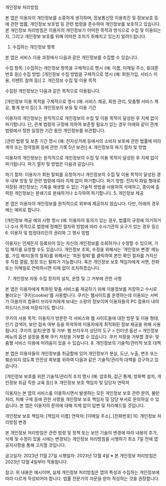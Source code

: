 개인정보 처리방침

본 앱은 이용자의 개인정보를 소중하게 생각하며, 정보통신망 이용촉진 및 정보보호 등에 관한 법률, 개인정보 보호법 등 관련 법령을 준수하여 개인정보를 보호하고 있습니다. 본 개인정보 처리방침은 이용자의 개인정보가 어떠한 목적과 방식으로 수집 및 이용되는지, 그리고 개인정보 보호를 위해 어떠한 조치가 취해지고 있는지 알려드립니다.

1. 수집하는 개인정보 항목

본 앱은 서비스 이용 과정에서 다음과 같은 개인정보를 수집할 수 있습니다.

수집 항목:
[수집하는 개인정보 항목을 구체적으로 명시 (예: 이름, 이메일 주소, 휴대폰 번호 등)]
수집 방법:
[개인정보 수집 방법을 구체적으로 명시 (예: 회원가입, 서비스 이용, 이벤트 참여 등)]
2. 개인정보 수집 및 이용 목적

수집된 개인정보는 다음과 같은 목적으로 이용됩니다.

[개인정보 이용 목적을 구체적으로 명시 (예: 서비스 제공, 회원 관리, 맞춤형 서비스 제공, 통계 분석 등)]
3. 개인정보의 보유 및 이용 기간

이용자의 개인정보는 원칙적으로 개인정보의 수집 및 이용 목적이 달성된 후 지체 없이 파기합니다. 단, 관계 법령의 규정에 의하여 보존할 필요가 있는 경우 아래와 같이 관계 법령에서 정한 일정한 기간 동안 개인정보를 보관합니다.

[관련 법령 및 보존 기간 명시 (예: 전자상거래 등에서의 소비자 보호에 관한 법률에 따라 계약 또는 청약철회 등에 관한 기록 5년 보관)]
4. 개인정보의 파기 절차 및 방법

이용자의 개인정보는 원칙적으로 개인정보의 수집 및 이용 목적이 달성된 후 지체 없이 파기됩니다. 파기 절차 및 방법은 다음과 같습니다.

파기 절차: 이용자가 회원 탈퇴를 요청하거나 개인정보의 수집 및 이용 목적이 달성된 경우 내부 방침 및 관련 법령에 따라 지체 없이 파기합니다.
파기 방법: 전자적 파일 형태로 저장된 개인정보는 기록을 재생할 수 없는 기술적 방법을 사용하여 삭제하고, 종이에 출력된 개인정보는 분쇄기로 분쇄하거나 소각하여 파기합니다.
5. 개인정보 제공

본 앱은 이용자의 개인정보를 원칙적으로 외부에 제공하지 않습니다. 다만, 아래의 경우에는 예외로 합니다.

[개인정보 제공 예외 사항 명시 (예: 이용자의 동의가 있는 경우, 법률의 규정에 의거하거나 수사 목적으로 법령에 정해진 절차와 방법에 따라 수사기관의 요구가 있는 경우 등)]
6. 이용자 및 법정대리인의 권리와 그 행사 방법

이용자는 언제든지 등록되어 있는 자신의 개인정보를 조회하거나 수정할 수 있으며, 가입 해지를 요청할 수도 있습니다. 개인정보 조회, 수정을 위해서는 '개인정보 변경' 메뉴를, 가입 해지(동의 철회)를 위해서는 '회원 탈퇴'를 클릭하여 본인 확인 절차를 거치신 후 직접 열람, 정정 또는 탈퇴가 가능합니다. 혹은 개인정보 보호 책임자에게 서면, 전화 또는 이메일로 연락하시면 지체 없이 조치하겠습니다.

7. 개인정보 자동 수집 장치의 설치, 운영 및 그 거부에 관한 사항

본 앱은 이용자에게 특화된 맞춤 서비스를 제공하기 위해 이용정보를 저장하고 수시로 불러오는 '쿠키(cookie)'를 사용합니다. 쿠키는 웹사이트를 운영하는데 이용되는 서버가 이용자의 컴퓨터 브라우저에게 보내는 소량의 정보이며 이용자들의 PC 컴퓨터 내의 하드디스크에 저장되기도 합니다.

쿠키의 사용 목적: 이용자가 방문한 각 서비스와 웹 사이트들에 대한 방문 및 이용 형태, 인기 검색어, 보안 접속 여부 등을 파악하여 이용자에게 최적화된 정보 제공을 위해 사용됩니다.
쿠키의 설치/운영 및 거부: 웹 브라우저 상단의 도구 > 인터넷 옵션 > 개인정보 메뉴의 옵션 설정을 통해 쿠키 저장을 거부할 수 있습니다.
쿠키 저장을 거부할 경우: 맞춤형 서비스 이용에 어려움이 있을 수 있습니다.
8. 개인정보의 기술적/관리적 보호 대책

본 앱은 이용자들의 개인정보를 취급함에 있어 개인정보가 분실, 도난, 누출, 변조 또는 훼손되지 않도록 안전성 확보를 위하여 다음과 같은 기술적/관리적 대책을 강구하고 있습니다.

[개인정보 보호를 위한 기술적/관리적 조치 명시 (예: 암호화, 접근 통제, 방화벽 설치, 개인정보 취급 직원 교육 등)]
9. 개인정보 보호 책임자 및 담당자 연락처

이용자는 본 앱의 서비스를 이용하시면서 발생하는 모든 개인정보 보호 관련 문의, 불만 처리, 피해 구제 등에 관한 사항을 개인정보 보호 책임자 및 담당 부서로 문의하실 수 있습니다. 본 앱은 이용자의 문의에 대해 지체 없이 답변 및 처리해드릴 것입니다.

개인정보 보호 책임자: [책임자 이름]
연락처: [이메일 주소], [전화번호]
10. 개인정보 처리방침 변경

본 개인정보 처리방침은 관련 법령 및 정책 또는 보안 기술의 변경에 따라 내용의 추가, 삭제 및 수정이 있을 시에는 변경되는 개인정보 처리방침을 시행하기 최소 7일 전에 앱 공지사항을 통해 고지할 것입니다.

공고일자: 2023년 11월 27일
시행일자: 2023년 12월 4일
※ 본 개인정보 처리방침은 2023년 12월 4일부터 적용됩니다.

참고: 위 내용은 예시이며, 실제 개인정보 처리방침은 앱의 특성과 수집하는 개인정보에 따라 다르게 작성되어야 합니다. 법률 전문가의 자문을 받아 작성하는 것을 권장합니다.
